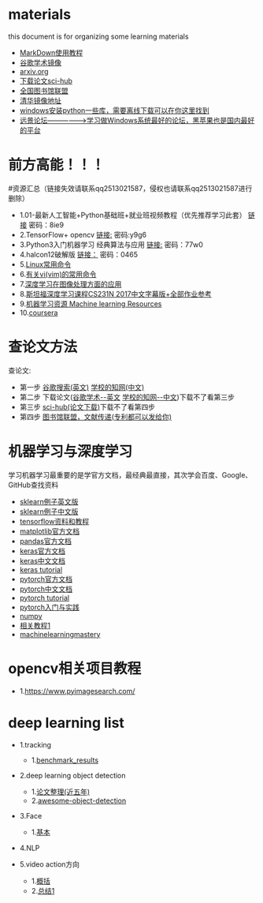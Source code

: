 # materials
this document is for organizing some learning materials

- [MarkDown使用教程](https://www.jianshu.com/p/191d1e21f7ed)
- [谷歌学术镜像](http://ac.scmor.com/#userconsent#)
- [arxiv.org](https://arxiv.org/)
- [下载论文sci-hub](http://sci-hub.tw/)
- [全国图书馆联盟](http://www.ucdrs.superlib.net/)
- [清华镜像地址](https://mirrors.tuna.tsinghua.edu.cn/anaconda/)
- [windows安装python一些库，需要离线下载可以在你这里找到](https://www.lfd.uci.edu/~gohlke/pythonlibs/)
- [远景论坛——————>学习做Windows系统最好的论坛，黑苹果也是国内最好的平台](http://bbs.pcbeta.com/)

# 前方高能！！！
#资源汇总（链接失效请联系qq2513021587，侵权也请联系qq2513021587进行删除）  
- 1.01-最新人工智能+Python基础班+就业班视频教程（优先推荐学习此套）  [链接](https://pan.baidu.com/s/1uC75sbfZ3nxvp-pyMYWejQ) 密码：8ie9  
- 2.TensorFlow+ opencv [链接:](https://pan.baidu.com/s/1POG3PaITB6T6akMIgzVOFw) 密码:y9g6  
- 3.Python3入门机器学习  经典算法与应用 [链接:](https://pan.baidu.com/s/1LedPW9zHMzY_QmzzT-SMxg) 密码：77w0  
- 4.halcon12破解版 [链接：](https://pan.baidu.com/s/1kE6wRyjAmB7PkMKxda6H6Q) 密码：0465  
- 5.[Linux常用命令](https://mp.weixin.qq.com/s/efYjpifpHIbfbPSc__98Rw)  
- 6.[有关vi(vim)的常用命令](https://mp.weixin.qq.com/s/zZAWpZbDtSFK6EROxaBRKw)
- 7.[深度学习在图像处理方面的应用](https://www.bilibili.com/video/av22960235/?p=6&t=1992)  
- 8.[斯坦福深度学习课程CS231N 2017中文字幕版+全部作业参考](https://www.bilibili.com/video/av17204303) 
- 9.[机器学习资源 Machine learning Resources](https://github.com/allmachinelearning/MachineLearning)   
- 10.[coursera ](https://www.coursera.org/)   

# 查论文方法
查论文:  
- 第一步 [谷歌搜索(英文)](http://ac.scmor.com/#userconsent#) [学校的知网(中文)](http://www.cnki.net/)  
- 第二步 下载论文([谷歌学术--英文](http://ac.scmor.com/#userconsent#)  [学校的知网--中文](http://www.cnki.net/))下载不了看第三步  
- 第三步  [sci-hub(论文下载)](http://sci-hub.tw/)下载不了看第四步  
- 第四步  [图书馆联盟，文献传递(专利都可以发给你)](http://www.ucdrs.superlib.net/)  


# 机器学习与深度学习
学习机器学习最重要的是学官方文档，最经典最直接，其次学会百度、Google、GitHub查找资料  
- [sklearn例子英文版](http://sklearn.lzjqsdd.com/auto_examples/index.html)    
- [sklearn例子中文版](http://sklearn.lzjqsdd.com/auto_examples/ensemble/plot_voting_decision_regions.html#)     
- [tensorflow资料和教程](https://github.com/search?q=tensorflow)   
- [matplotlib官方文档](https://matplotlib.org/)    
- [pandas官方文档](http://pandas.pydata.org/pandas-docs/stable/)  
- [keras官方文档](https://keras.io/)  
- [keras中文文档](https://keras-cn.readthedocs.io/en/latest/) 
- [keras tutorial](https://github.com/search?utf8=%E2%9C%93&q=keras+tutorial&type=)  
- [pytorch官方文档](https://pytorch.org/)  
- [pytorch中文文档](https://pytorch-cn.readthedocs.io/zh/latest/)  
- [pytorch tutorial](https://github.com/search?utf8=%E2%9C%93&q=pytorch+tutorial&type=) 
- [pytorch入门与实践](https://github.com/chenyuntc/pytorch-book)  
- [numpy](https://docs.scipy.org/doc/numpy/user/quickstart.html)  
- [相关教程1](https://machinelearningmastery.com/blog/) 
- [machinelearningmastery](https://machinelearningmastery.com/blog/)

# opencv相关项目教程  
- 1.https://www.pyimagesearch.com/  

# deep learning list 
- 1.tracking  
     - 1.[benchmark_results](https://github.com/foolwood/benchmark_results)
     
- 2.deep learning object detection  
     - 1.[论文整理(近五年)](https://github.com/hoya012/deep_learning_object_detection#2014)
     - 2.[awesome-object-detection](https://github.com/amusi/awesome-object-detection)  
   
- 3.Face  
     - 1.[基本](https://github.com/tfygg/Deep-Learning-Papers-List/blob/master/Face.md)
      
- 4.NLP  
   
- 5.video action方向   
     - 1.[概括](https://www.zhihu.com/question/266379600) 
     - 2.[总结1](https://www.zhihu.com/question/41068341/answer/89926233)
